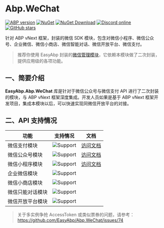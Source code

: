 # Abp.WeChat

[![ABP version](https://img.shields.io/badge/dynamic/xml?style=flat-square&color=yellow&label=abp&query=%2F%2FProject%2FPropertyGroup%2FAbpVersion&url=https%3A%2F%2Fraw.githubusercontent.com%2FEasyAbp%2FAbp.WeChat%2Fmaster%2FDirectory.Build.props)](https://abp.io)
[![NuGet](https://img.shields.io/nuget/v/EasyAbp.Abp.WeChat.Common.svg?style=flat-square)](https://www.nuget.org/packages/EasyAbp.Abp.WeChat.Common)
[![NuGet Download](https://img.shields.io/nuget/dt/EasyAbp.Abp.WeChat.Common.svg?style=flat-square)](https://www.nuget.org/packages/EasyAbp.Abp.WeChat.Common)
[![Discord online](https://badgen.net/discord/online-members/xyg8TrRa27?label=Discord)](https://discord.gg/xyg8TrRa27)
[![GitHub stars](https://img.shields.io/github/stars/EasyAbp/Abp.WeChat?style=social)](https://www.github.com/EasyAbp/Abp.WeChat)

针对 ABP vNext 框架，封装的微信 SDK 模块，包含对微信小程序、微信公众号、企业微信、微信小商店、微信智能对话、微信开放平台、微信支付。

> 推荐你使用 EasyAbp 封装的[微信管理模块](https://github.com/EasyAbp/WeChatManagement)，它依赖本模块做了二次封装，提供应用级的各项功能。

## 一、简要介绍

**EasyAbp.Abp.WeChat** 库是针对于微信公众号与微信支付 API 进行了二次封装的模块，与 ABP vNext 框架深度集成。开发人员如果是基于 ABP vNext  框架开发项目，集成本模块以后，可以快速实现同微信开放平台的对接。

## 二、API 支持情况

| 功能             | 支持情况                                                     | 文档                                   |
| ---------------- | ------------------------------------------------------------ | -------------------------------------- |
| 微信支付模块     | ![Support](https://img.shields.io/badge/-部分支持-orange.svg) | [访问文档](/docs/WeChatPay.md)         |
| 微信公众号模块   | ![Support](https://img.shields.io/badge/-部分支持-orange.svg) | [访问文档](/docs/WeChatOfficial.md)    |
| 微信小程序模块   | ![Support](https://img.shields.io/badge/-部分支持-orange.svg) | [访问文档](/docs/WeChatMiniProgram.md) |
| 企业微信模块     | ![Support](https://img.shields.io/badge/-不支持-red.svg)     |                                        |
| 微信小商店模块   | ![Support](https://img.shields.io/badge/-不支持-red.svg)     |                                        |
| 微信只能对话模块 | ![Support](https://img.shields.io/badge/-不支持-red.svg)     |                                        |
| 微信开放平台模块 | ![Support](https://img.shields.io/badge/-不支持-red.svg)     |                                        |

> 关于多实例争抢 AccessToken 或类似票券的问题，请参考：https://github.com/EasyAbp/Abp.WeChat/issues/74
